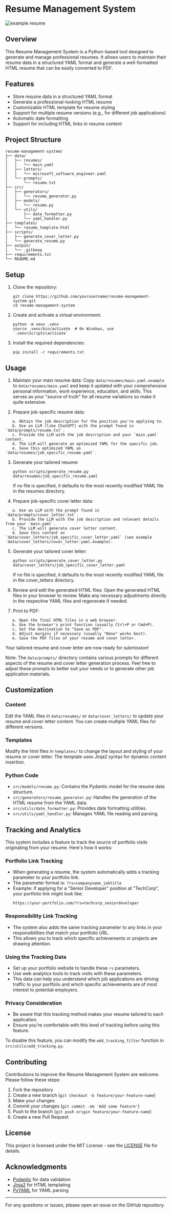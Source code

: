 # Resume Management System

![example resume](image.png "Example Resume")

## Overview

This Resume Management System is a Python-based tool designed to generate and manage professional resumes. It allows users to maintain their resume data in a structured YAML format and generate a well-formatted HTML resume that can be easily converted to PDF.

## Features

- Store resume data in a structured YAML format
- Generate a professional-looking HTML resume
- Customizable HTML template for resume styling
- Support for multiple resume versions (e.g., for different job applications)
- Automatic date formatting
- Support for including HTML links in resume content

## Project Structure

```
resume-management-system/
├── data/
│   ├── resumes/
│   │   └── main.yaml
│   ├── letters/
│   │   └── microsoft_software_engineer.yaml
│   └── prompts/
│       └── resume.txt
├── src/
│   ├── generators/
│   │   └── resume_generator.py
│   ├── models/
│   │   └── resume.py
│   └── utils/
│       ├── date_formatter.py
│       └── yaml_handler.py
├── templates/
│   └── resume_template.html
├── scripts/
│   ├── generate_cover_letter.py
│   └── generate_resume.py
├── output/
│   └── .gitkeep
├── requirements.txt
└── README.md
```

## Setup

1. Clone the repository:
   ```
   git clone https://github.com/yourusername/resume-management-system.git
   cd resume-management-system
   ```

2. Create and activate a virtual environment:
   ```
   python -m venv .venv
   source .venv/bin/activate  # On Windows, use `.venv\Scripts\activate`
   ```

3. Install the required dependencies:
   ```
   pip install -r requirements.txt
   ```
## Usage

1. Maintain your main resume data:
   Copy `data/resumes/main.yaml.example` to `data/resumes/main.yaml` and keep it updated with your comprehensive personal information, work experience, education, and skills. This serves as your "source of truth" for all resume variations so make it quite extensive.

2. Prepare job-specific resume data:
```plaintext
   a. Obtain the job description for the position you're applying to.
   b. Use an LLM (like ChatGPT) with the prompt found in `data/prompts/resume.txt`.
   c. Provide the LLM with the job description and your `main.yaml` content.
   d. The LLM will generate an optimized YAML for the specific job.
   e. Save this optimized YAML as `data/resumes/job_specific_resume.yaml`.
```
3. Generate your tailored resume:
   ```
   python scripts/generate_resume.py data/resumes/job_specific_resume.yaml
   ```
   If no file is specified, it defaults to the most recently modified YAML file in the resumes directory.


4. Prepare job-specific cover letter data:
```plaintext
   a. Use an LLM with the prompt found in `data/prompts/cover_letter.txt`.
   b. Provide the LLM with the job description and relevant details from your `main.yaml`.
   c. The LLM will generate cover letter content.
   d. Save this content as `data/cover_letters/job_specific_cover_letter.yaml` (see example `data/cover_letters/cover_letter.yaml.example).
```
5. Generate your tailored cover letter:
   ```
   python scripts/generate_cover_letter.py data/cover_letters/job_specific_cover_letter.yaml
   ```
   If no file is specified, it defaults to the most recently modified YAML file in the cover_letters directory.

6. Review and edit the generated HTML files:
   Open the generated HTML files in your browser to review. Make any necessary adjustments directly in the respective YAML files and regenerate if needed.

7. Print to PDF:
```plaintext
   a. Open the final HTML files in a web browser.
   b. Use the browser's print function (usually Ctrl+P or Cmd+P).
   c. Set the destination to "Save as PDF".
   d. Adjust margins if necessary (usually "None" works best).
   e. Save the PDF files of your resume and cover letter.
```
Your tailored resume and cover letter are now ready for submission!

Note: The `data/prompts/` directory contains various prompts for different aspects of the resume and cover letter generation process. Feel free to adjust these prompts to better suit your needs or to generate other job application materials.

## Customization

### Content

Edit the YAML files in `data/resumes/` or `data/cover_letters/` to update your resume and cover letter content. You can create multiple YAML files for different versions.

### Templates

Modify the html files in `templates/` to change the layout and styling of your resume or cover letter. The template uses Jinja2 syntax for dynamic content insertion.

### Python Code

- `src/models/resume.py`: Contains the Pydantic model for the resume data structure.
- `src/generators/resume_generator.py`: Handles the generation of the HTML resume from the YAML data.
- `src/utils/date_formatter.py`: Provides date formatting utilities.
- `src/utils/yaml_handler.py`: Manages YAML file reading and parsing.

## Tracking and Analytics

This system includes a feature to track the source of portfolio visits originating from your resume. Here's how it works:

### Portfolio Link Tracking

- When generating a resume, the system automatically adds a tracking parameter to your portfolio link.
- The parameter format is: `?rs=companyname_jobtitle`
- Example: If applying for a "Senior Developer" position at "TechCorp", your portfolio link might look like:
  ```
  https://your-portfolio.com/?rs=techcorp_seniordeveloper
  ```

### Responsibility Link Tracking

- The system also adds the same tracking parameter to any links in your responsibilities that match your portfolio URL.
- This allows you to track which specific achievements or projects are drawing attention.

### Using the Tracking Data

- Set up your portfolio website to handle these `rs` parameters.
- Use web analytics tools to track visits with these parameters.
- This data can help you understand which job applications are driving traffic to your portfolio and which specific achievements are of most interest to potential employers.

### Privacy Consideration

- Be aware that this tracking method makes your resume tailored to each application.
- Ensure you're comfortable with this level of tracking before using this feature.

To disable this feature, you can modify the `add_tracking_filter` function in `src/utils/add_tracking.py`.

## Contributing

Contributions to improve the Resume Management System are welcome. Please follow these steps:

1. Fork the repository
2. Create a new branch (`git checkout -b feature/your-feature-name`)
3. Make your changes
4. Commit your changes (`git commit -am 'Add some feature'`)
5. Push to the branch (`git push origin feature/your-feature-name`)
6. Create a new Pull Request

## License

This project is licensed under the MIT License - see the [LICENSE](LICENSE) file for details.

## Acknowledgments

- [Pydantic](https://pydantic-docs.helpmanual.io/) for data validation
- [Jinja2](https://jinja.palletsprojects.com/) for HTML templating
- [PyYAML](https://pyyaml.org/) for YAML parsing

---

For any questions or issues, please open an issue on the GitHub repository.